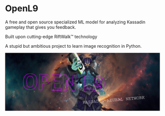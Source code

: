 # OpenL9
A free and open source specialized ML model for analyzing Kassadin gameplay that gives you feedback.

Built upon cutting-edge RiftWalk™ technology

A stupid but ambitious project to learn image recognition in Python.

![Open L9 banner with Kassadin holding a GPU](imgs/BANNER.png)
